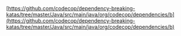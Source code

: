 [https://github.com/codecop/dependency-breaking-katas/tree/master/Java/src/main/java/org/codecop/dependencies/b](https://github.com/codecop/dependency-breaking-katas/tree/master/Java/src/main/java/org/codecop/dependencies/b)